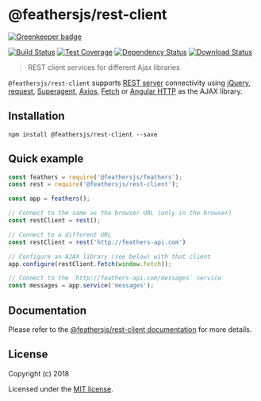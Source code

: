 # @feathersjs/rest-client

[![Greenkeeper badge](https://badges.greenkeeper.io/feathersjs/rest-client.svg)](https://greenkeeper.io/)

[![Build Status](https://travis-ci.org/feathersjs/rest-client.png?branch=master)](https://travis-ci.org/feathersjs/rest-client)
[![Test Coverage](https://codeclimate.com/github/feathersjs/rest-client/badges/coverage.svg)](https://codeclimate.com/github/feathersjs/rest-client/coverage)
[![Dependency Status](https://img.shields.io/david/feathersjs/rest-client.svg?style=flat-square)](https://david-dm.org/feathersjs/rest-client)
[![Download Status](https://img.shields.io/npm/dm/@feathersjs/rest-client.svg?style=flat-square)](https://www.npmjs.com/package/@feathersjs/rest-client)

> REST client services for different Ajax libraries

`@feathersjs/rest-client` supports [REST server](https://docs.feathersjs.com/api/rest.html#server) connectivity using [jQuery](https://jquery.com/), [request](https://github.com/request/request), [Superagent](http://visionmedia.github.io/superagent/), [Axios](https://github.com/mzabriskie/axios), [Fetch](https://facebook.github.io/react-native/docs/network.html) or [Angular HTTP](https://angularjs.org/) as the AJAX library.

## Installation

```
npm install @feathersjs/rest-client --save
```

## Quick example

```js
const feathers = require('@feathersjs/feathers');
const rest = require('@feathersjs/rest-client');

const app = feathers();

// Connect to the same as the browser URL (only in the browser)
const restClient = rest();

// Connect to a different URL
const restClient = rest('http://feathers-api.com')

// Configure an AJAX library (see below) with that client 
app.configure(restClient.fetch(window.fetch));

// Connect to the `http://feathers-api.com/messages` service
const messages = app.service('messages');
```

## Documentation

Please refer to the [@feathersjs/rest-client documentation](https://docs.feathersjs.com/api/client/rest.html) for more details.

## License

Copyright (c) 2018

Licensed under the [MIT license](LICENSE).
